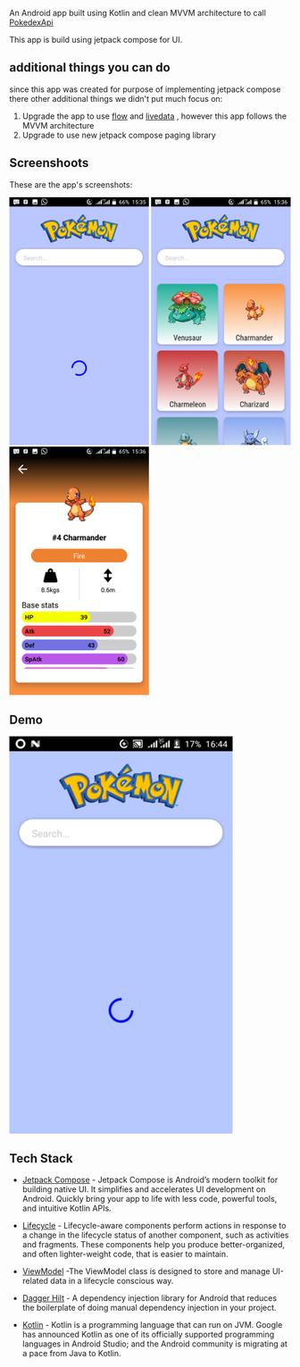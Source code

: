 
An Android app built using Kotlin and clean MVVM architecture to call [PokedexApi](https://pokeapi.co/api/v2/)

 This app is build using jetpack compose for UI.

## additional things you can do
 since this app was created for purpose of implementing jetpack compose there other additional things we didn't put much focus on:
1. Upgrade the app to use  [flow](https://developer.android.com/kotlin/flow) and [livedata](https://developer.android.com/topic/libraries/architecture/livedata) , however this app follows the MVVM architecture 
2. Upgrade to use new jetpack compose paging library



## Screenshoots
These are the app's screenshots:

<img src="screenshoots/Screenshot1.png" width= 250/> <img src="screenshoots/Screenshot2.png" width=250/>
<img src="screenshoots/Screenshot3.png" width=250/> 


## Demo
<img src="demo/gif.gif" width=400 />
 

## Tech Stack
 
 - [Jetpack Compose](https://developer.android.com/jetpack/compose) - Jetpack Compose is Android’s modern toolkit for building native UI. It simplifies and accelerates UI development on Android. Quickly bring your app to life with less code, powerful tools, and intuitive Kotlin APIs.

 - [Lifecycle](https://developer.android.com/topic/libraries/architecture/lifecycle) - Lifecycle-aware components perform actions in response to a change in the lifecycle status of another component, such as activities and fragments. These components help you produce better-organized, and often lighter-weight code, that is easier to maintain.
 
 - [ViewModel](https://developer.android.com/topic/libraries/architecture/viewmodel) -The ViewModel class is designed to store and manage UI-related data in a lifecycle conscious way.
 
 - [Dagger Hilt](https://developer.android.com/training/dependency-injection/hilt-android) - A dependency injection library for Android that reduces the boilerplate of doing manual dependency injection in your project.
  
 - [Kotlin](https://developer.android.com/kotlin) - Kotlin is a programming language that can run on JVM. Google has announced Kotlin as one of its officially supported programming languages in Android Studio; and the Android community is migrating at a pace from Java to Kotlin.
 

